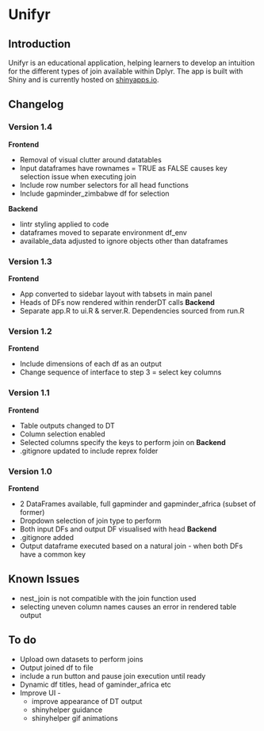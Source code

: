 # Unifyr

## Introduction

Unifyr is an educational application, helping learners to develop an intuition for the different types of join available within Dplyr. The app is built with Shiny and is currently hosted on [shinyapps.io](https://richleysh84.shinyapps.io/UnifyR/).

## Changelog

### Version 1.4

**Frontend**
* Removal of visual clutter around datatables
* Input dataframes have rownames = TRUE as FALSE causes key selection issue when executing join
* Include row number selectors for all head functions
* Include gapminder_zimbabwe df for selection

**Backend**
* lintr styling applied to code
* dataframes moved to separate environment df_env
* available_data adjusted to ignore objects other than dataframes

### Version 1.3

**Frontend**
* App converted to sidebar layout with tabsets in main panel
* Heads of DFs now rendered within renderDT calls
**Backend**
* Separate app.R to ui.R & server.R. Dependencies sourced from run.R


### Version 1.2

**Frontend**
* Include dimensions of each df as an output
* Change sequence of interface to step 3 = select key columns

### Version 1.1

**Frontend**
* Table outputs changed to DT
* Column selection enabled
* Selected columns specify the keys to perform join on
**Backend**
* .gitignore updated to include reprex folder

### Version 1.0

**Frontend**
* 2 DataFrames available, full gapminder and gapminder_africa (subset of former)
* Dropdown selection of join type to perform
* Both input DFs and output DF visualised with head
**Backend**
* .gitignore added
* Output dataframe executed based on a natural join - when both DFs have a common key


## Known Issues

* nest_join is not compatible with the join function used
* selecting uneven column names causes an error in rendered table output

## To do

* Upload own datasets to perform joins
* Output joined df to file
* include a run button and pause join execution until ready
* Dynamic df titles, head of gaminder_africa etc
* Improve UI -
  * improve appearance of DT output
  * shinyhelper guidance
  * shinyhelper gif animations